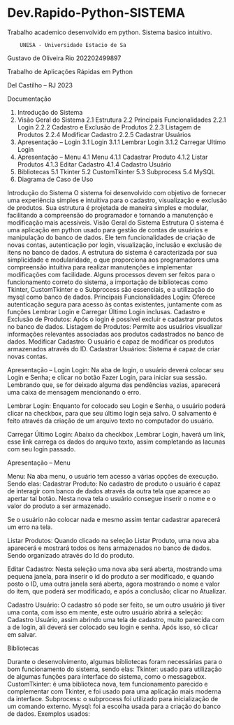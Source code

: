 # Dev.Rapido-Python-SISTEMA
Trabalho academico desenvolvido em python.  Sistema basico intuitivo.

          
		UNESA - Universidade Estacio de Sa

Gustavo de Oliveira Rio
202202499897


Trabalho de Aplicações Rápidas em Python


Del Castilho – RJ
2023

Documentação
1. Introdução do Sistema
2. Visão Geral do Sistema
	2.1 Estrutura
	2.2 Principais Funcionalidades 
		2.2.1 Login
		2.2.2 Cadastro e Exclusão de Produtos
		2.2.3 Listagem de Produtos
		2.2.4 Modificar Cadastro
		2.2.5 Cadastrar Usuários
3. Apresentação – Login
	3.1 Login
		3.1.1 Lembrar Login
		3.1.2 Carregar Ultimo Login
4. Apresentação – Menu
	4.1 Menu
		4.1.1 Cadastrar Produto
		4.1.2 Listar Produtos
		4.1.3 Editar Cadastro
		4.1.4 Cadastro Usuário
5. Bibliotecas
	5.1 Tkinter
	5.2 CustomTkinter
	5.3 Subprocess
	5.4 MySQL
6. Diagrama de Caso de Uso





Introdução do Sistema
O sistema foi desenvolvido com objetivo de fornecer uma experiência simples e intuitiva para o cadastro, visualização e exclusão de produtos. Sua estrutura é projetada de maneira simples e modular, facilitando a compreensão do programador e tornando a manutenção e modificação mais acessíveis.
Visão Geral do Sistema
Estrutura
O sistema é uma aplicação em python usado para gestão de contas de usuários e manipulação do banco de dados. Ele tem funcionalidades de criação de novas contas, autenticação por login, visualização, inclusão e exclusão de itens no banco de dados.
A estrutura do sistema é caracterizada por sua simplicidade e modularidade, o que proporciona aos programadores uma compreensão intuitiva para realizar manutenções e implementar modificações com facilidade.
Alguns processos devem ser feitos para o funcionamento correto do sistema, a importação de bibliotecas como Tkinter,  CustomTkinter e o Subprocess são essenciais, e a utilização do mysql como banco de dados.
Principais Funcionalidades
Login: Oferece autenticação segura para acesso às contas existentes, juntamente com as funções Lembrar Login e Carregar Último Login inclusas.
Cadastro e Exclusão de Produtos: Após o login é possível excluir e cadastrar produtos no banco de dados.
Listagem de Produtos: Permite aos usuários visualizar informações relevantes associadas aos produtos cadastrados no banco de dados.
Modificar Cadastro: O usuário é capaz de modificar os produtos armazenados através do ID.
Cadastrar Usuários: Sistema é capaz de criar novas contas.


Apresentação – Login
Login: Na aba de login, o usuário deverá colocar seu Login e Senha; e clicar no botão Fazer Login, para iniciar sua sessão. Lembrando que, se for deixado alguma das pendências vazias, aparecerá uma caixa de mensagem mencionando o erro.
	

Lembrar Login: Enquanto for colocado seu Login e Senha, o usuário poderá clicar na checkbox, para que seu último login seja salvo. O salvamento é feito através da criação de um arquivo texto no computador do usuário.
	                 

                         	              
Carregar Último Login: Abaixo da checkbox ,Lembrar Login, haverá um link, esse link carrega os dados do arquivo texto, assim completando as lacunas com seu login passado.
                           

Apresentação – Menu

Menu: Na aba menu, o usuário tem acesso a várias opções de execução. Sendo elas:
     Cadastrar Produto: No cadastro de produto o usuário é capaz de interagir com banco de dados através da outra tela que aparece ao apertar tal botão. Nesta nova tela o usuário consegue inserir o nome e o valor do produto a ser armazenado.      

Se o usuário não colocar nada e mesmo assim tentar cadastrar aparecerá um erro na tela.

Listar Produtos: Quando clicado na seleção Listar Produto, uma nova aba aparecerá e mostrará todos os itens armazenados
no banco de dados. Sendo organizado através do Id do produto. 

Editar Cadastro: Nesta seleção uma nova aba será aberta, mostrando uma pequena janela, para inserir o id do produto a ser modificado, e quando posto o ID, uma outra janela será aberta, agora mostrando o nome e valor do item, que poderá ser modificado, e após a conclusão; clicar no Atualizar.      

Cadastro Usuário: O cadastro só pode ser feito, se um outro usuário já tiver uma conta, com isso em mente, este outro usuário abrirá a seleção: Cadastro Usuário, assim abrindo uma tela de cadastro, muito parecida com a de login, ali deverá ser colocado seu login e senha. Após isso, só clicar em salvar.     




Bibliotecas

Durante o desenvolvimento, algumas bibliotecas foram necessárias para o bom funcionamento do sistema, sendo elas:
Tkinter: usado para utilização de algumas funções para interface do sistema, como o messagebox. 
CustomTkinter: é uma biblioteca nova, tem funcionamento parecido e complementar com Tkinter, e foi usado para uma aplicação mais moderna da interface.
Subprocess: o subprocess foi utilizado para inicialização de um comando externo.
Mysql: foi a escolha usada para a criação do banco de dados. Exemplos usados:





